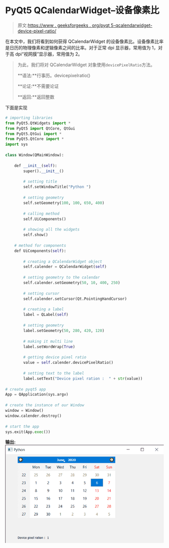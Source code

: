 # PyQt5 QCalendarWidget–设备像素比

> 原文:[https://www . geeksforgeeks . org/pyqt 5-qcalendarwidget-device-pixel-ratio/](https://www.geeksforgeeks.org/pyqt5-qcalendarwidget-device-pixel-ratio/)

在本文中，我们将看到如何获得 QCalendarWidget 的设备像素比。设备像素比率是日历的物理像素和逻辑像素之间的比率。对于正常 dpi 显示器，常用值为 1，对于高 dpi“视网膜”显示器，常用值为 2。

> 为此，我们将对 QCalendarWidget 对象使用`devicePixelRatio`方法。
> 
> **语法:**行事历。devicepixelratio()
> 
> **论证:**不需要论证
> 
> **返回:**返回整数

下面是实现

```py
# importing libraries
from PyQt5.QtWidgets import * 
from PyQt5 import QtCore, QtGui
from PyQt5.QtGui import * 
from PyQt5.QtCore import * 
import sys

class Window(QMainWindow):

    def __init__(self):
        super().__init__()

        # setting title
        self.setWindowTitle("Python ")

        # setting geometry
        self.setGeometry(100, 100, 650, 400)

        # calling method
        self.UiComponents()

        # showing all the widgets
        self.show()

    # method for components
    def UiComponents(self):

        # creating a QCalendarWidget object
        self.calender = QCalendarWidget(self)

        # setting geometry to the calendar
        self.calender.setGeometry(50, 10, 400, 250)

        # setting cursor
        self.calender.setCursor(Qt.PointingHandCursor)

        # creating a label
        label = QLabel(self)

        # setting geometry
        label.setGeometry(50, 280, 420, 120)

        # making it multi line
        label.setWordWrap(True)

        # getting device pixel ratio
        value = self.calender.devicePixelRatio()

        # setting text to the label
        label.setText("Device pixel ration :  " + str(value))

# create pyqt5 app
App = QApplication(sys.argv)

# create the instance of our Window
window = Window()
window.calender.destroy()

# start the app
sys.exit(App.exec())
```

**输出:**
![](img/1c7b5980f4ce39ecc170a2061ae4087e.png)
